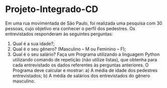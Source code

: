# Projeto-Integrado-CD


Em uma rua movimentada de São Paulo, foi realizada uma pesquisa com 30 pessoas, cujo objetivo era conhecer o perfil dos pedestres.
Os entrevistados responderam às seguintes perguntas:
1) Qual é a sua idade?;
2) Qual é o seu gênero? (Masculino – M ou Feminino – F);
3) Qual é o seu salário?
Faça um Programa utilizando a linguagem Python utilizando comando de repetição (não utilize listas), que obtenha para cada entrevistado os dados referentes às perguntas anteriores.
O Programa deve calcular e mostrar:
a) A média de idade dos pedestres entrevistados;
b) A média de salários dos entrevistados do gênero masculino.

